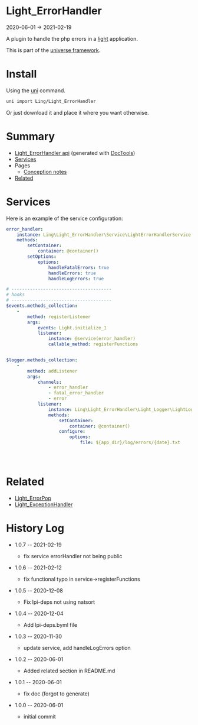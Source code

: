 Light_ErrorHandler
===========
2020-06-01 -> 2021-02-19



A plugin to handle the php errors in a [light](https://github.com/lingtalfi/Light) application.


This is part of the [universe framework](https://github.com/karayabin/universe-snapshot).


Install
==========
Using the [uni](https://github.com/lingtalfi/universe-naive-importer) command.
```bash
uni import Ling/Light_ErrorHandler
```

Or just download it and place it where you want otherwise.






Summary
===========
- [Light_ErrorHandler api](https://github.com/lingtalfi/Light_ErrorHandler/blob/master/doc/api/Ling/Light_ErrorHandler.md) (generated with [DocTools](https://github.com/lingtalfi/DocTools))
- [Services](#services)
- Pages
    - [Conception notes](https://github.com/lingtalfi/Light_ErrorHandler/blob/master/doc/pages/conception-notes.md)
- [Related](#related)






Services
=========


Here is an example of the service configuration:

```yaml
error_handler:
    instance: Ling\Light_ErrorHandler\Service\LightErrorHandlerService
    methods:
        setContainer:
            container: @container()
        setOptions:
            options:
                handleFatalErrors: true
                handleErrors: true
                handleLogErrors: true

# --------------------------------------
# hooks
# --------------------------------------
$events.methods_collection:
    -
        method: registerListener
        args:
            events: Light.initialize_1
            listener:
                instance: @service(error_handler)
                callable_method: registerFunctions


$logger.methods_collection:
    -
        method: addListener
        args:
            channels:
                - error_handler
                - fatal_error_handler
                - error
            listener:
                instance: Ling\Light_ErrorHandler\Light_Logger\LightLoggerErrorHandlerListener
                methods:
                    setContainer:
                        container: @container()
                    configure:
                        options:
                            file: ${app_dir}/log/errors/{date}.txt





```



Related
=============

- [Light_ErrorPop](https://github.com/lingtalfi/Light_ErrorPop/)
- [Light_ExceptionHandler](https://github.com/lingtalfi/Light_ExceptionHandler/)
    
    
    



History Log
=============

- 1.0.7 -- 2021-02-19

    - fix service errorHandler not being public
  
- 1.0.6 -- 2021-02-12

    - fix functional typo in service->registerFunctions

- 1.0.5 -- 2020-12-08

    - Fix lpi-deps not using natsort

- 1.0.4 -- 2020-12-04

    - Add lpi-deps.byml file

- 1.0.3 -- 2020-11-30

    - update service, add handleLogErrors option
    
- 1.0.2 -- 2020-06-01

    - Added related section in README.md
    
- 1.0.1 -- 2020-06-01

    - fix doc (forgot to generate)
    
- 1.0.0 -- 2020-06-01

    - initial commit